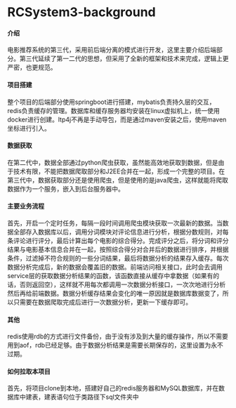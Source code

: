 # RCSystem3-background

#### 介绍
电影推荐系统的第三代，采用前后端分离的模式进行开发，这里主要介绍后端部分。第三代延续了第一二代的思想，但采用了全新的框架和技术来完成，逻辑上更严密，也更规范。
#### 项目搭建
整个项目的后端部分使用springboot进行搭建，mybatis负责持久层的交互，redis负责缓存的管理。数据库和缓存服务器均安装在linux虚拟机上，统一使用docker进行创建。ltp4j不再是手动导包，而是通过maven安装之后，使用maven坐标进行引入。
#### 数据获取
在第二代中，数据全部通过python爬虫获取，虽然能高效地获取到数据，但是由于技术有限，不能把数据爬取部分和J2EE合并在一起，形成一个完整的项目。在第三代中，数据获取部分还是使用爬虫，但是使用的是java爬虫，这样就能将爬取数据作为一个服务，嵌入到后台服务器中。
#### 主要业务流程
首先，开启一个定时任务，每隔一段时间调用爬虫模块获取一次最新的数据。当数据全部存入数据库以后，调用分词模块对评论信息进行分析，根据分数规则，对每条评论进行评分，最后计算出每个电影的综合得分。完成评分之后，将分词和评分结果与电影基本信息合并在一起，按照综合得分对合并后的数据进行排序，并根据条件，过滤掉不符合规则的一些分词结果，最后将数据分析的结果存入缓存。每次数据分析完成后，新的数据会覆盖旧的数据。前端访问相关接口，此时会去调用service层的获取数据分析结果的函数，该函数直接从缓存中拿数据（如果有的话，否则返回空），这样就不用每次都调用一次数据分析接口，一次次地进行分析然后再给前端数据。数据分析缓存结果会变化的唯一原因就是数据库数据变了，所以只需要在数据爬取完成后进行一次数据分析，更新一下缓存即可。
#### 其他
redis使用rdb的方式进行文件备份，由于没有涉及到大量的缓存操作，所以不需要用到aof，rdb已经足够。由于数据分析结果是需要长期保存的，这里设置为永不过期。
#### 如何拉取本项目
首先，将项目clone到本地，搭建好自己的redis服务器和MySQL数据库，并在数据库中建表，建表语句位于类路径下sql文件夹中